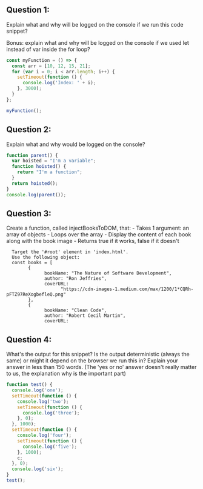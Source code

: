 ## Question 1:

Explain what and why will be logged on the console if we run this code snippet?

Bonus: explain what and why will be logged on the console if we used let instead of var inside the for loop?

```js
const myFunction = () => {
  const arr = [10, 12, 15, 21];
  for (var i = 0; i < arr.length; i++) {
    setTimeout(function () {
      console.log('Index: ' + i);
    }, 3000);
  }
};

myFunction();
```

## Question 2:

Explain what and why would be logged on the console?

```js
function parent() {
  var hoisted = "I'm a variable";
  function hoisted() {
    return "I'm a function";
  }
  return hoisted();
}
console.log(parent());
```

## Question 3:

Create a function, called injectBooksToDOM, that: - Takes 1 argument: an array of objects - Loops over the array - Display the content of each book along with the book image - Returns true if it works, false if it doesn't

      Target the '#root' element in 'index.html'.
      Use the following object:
      const books = [
            {
                  bookName: "The Nature of Software Development",
                  author: "Ron Jeffries",
                  coverURL:
                        "https://cdn-images-1.medium.com/max/1200/1*CQRh-pFTZ97ReXogbefleQ.png"
            },
            {
                  bookName: "Clean Code",
                  author: "Robert Cecil Martin",
                  coverURL:

## Question 4:

What's the output for this snippet? Is the output deterministic (always the same) or might it depend on the browser
we run this in?
Explain your answer in less than 150 words. (The 'yes or no' answer doesn't really matter to us,
the explanation why is the important part)

```js
function test() {
  console.log('one');
  setTimeout(function () {
    console.log('two');
    setTimeout(function () {
      console.log('three');
    }, 0);
  }, 1000);
  setTimeout(function () {
    console.log('four');
    setTimeout(function () {
      console.log('five');
    }, 1000);
    c;
  }, 0);
  console.log('six');
}
test();
```

